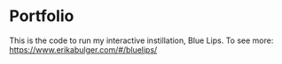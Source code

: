 # Portfolio

This is the code to run my interactive instillation, Blue Lips. To see more: https://www.erikabulger.com/#/bluelips/
